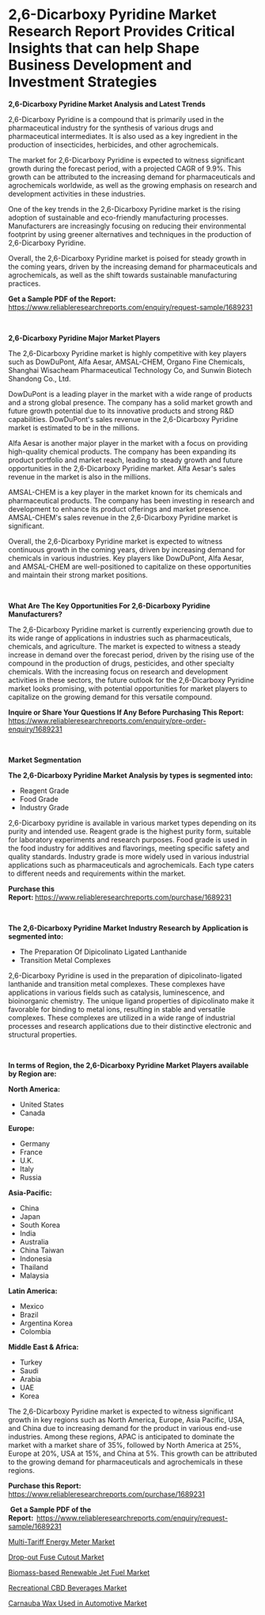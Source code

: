 <p><h1>2,6-Dicarboxy Pyridine Market Research Report Provides Critical Insights that can help Shape Business Development and Investment Strategies</h1></p><p><strong>2,6-Dicarboxy Pyridine Market Analysis and Latest Trends</strong></p>
<p><p>2,6-Dicarboxy Pyridine is a compound that is primarily used in the pharmaceutical industry for the synthesis of various drugs and pharmaceutical intermediates. It is also used as a key ingredient in the production of insecticides, herbicides, and other agrochemicals.</p><p>The market for 2,6-Dicarboxy Pyridine is expected to witness significant growth during the forecast period, with a projected CAGR of 9.9%. This growth can be attributed to the increasing demand for pharmaceuticals and agrochemicals worldwide, as well as the growing emphasis on research and development activities in these industries.</p><p>One of the key trends in the 2,6-Dicarboxy Pyridine market is the rising adoption of sustainable and eco-friendly manufacturing processes. Manufacturers are increasingly focusing on reducing their environmental footprint by using greener alternatives and techniques in the production of 2,6-Dicarboxy Pyridine.</p><p>Overall, the 2,6-Dicarboxy Pyridine market is poised for steady growth in the coming years, driven by the increasing demand for pharmaceuticals and agrochemicals, as well as the shift towards sustainable manufacturing practices.</p></p>
<p><strong>Get a Sample PDF of the Report:&nbsp;</strong> <a href="https://www.reliableresearchreports.com/enquiry/request-sample/1689231">https://www.reliableresearchreports.com/enquiry/request-sample/1689231</a></p>
<p>&nbsp;</p>
<p><strong>2,6-Dicarboxy Pyridine Major Market Players</strong></p>
<p><p>The 2,6-Dicarboxy Pyridine market is highly competitive with key players such as DowDuPont, Alfa Aesar, AMSAL-CHEM, Organo Fine Chemicals, Shanghai Wisacheam Pharmaceutical Technology Co, and Sunwin Biotech Shandong Co., Ltd. </p><p>DowDuPont is a leading player in the market with a wide range of products and a strong global presence. The company has a solid market growth and future growth potential due to its innovative products and strong R&D capabilities. DowDuPont's sales revenue in the 2,6-Dicarboxy Pyridine market is estimated to be in the millions.</p><p>Alfa Aesar is another major player in the market with a focus on providing high-quality chemical products. The company has been expanding its product portfolio and market reach, leading to steady growth and future opportunities in the 2,6-Dicarboxy Pyridine market. Alfa Aesar's sales revenue in the market is also in the millions.</p><p>AMSAL-CHEM is a key player in the market known for its chemicals and pharmaceutical products. The company has been investing in research and development to enhance its product offerings and market presence. AMSAL-CHEM's sales revenue in the 2,6-Dicarboxy Pyridine market is significant.</p><p>Overall, the 2,6-Dicarboxy Pyridine market is expected to witness continuous growth in the coming years, driven by increasing demand for chemicals in various industries. Key players like DowDuPont, Alfa Aesar, and AMSAL-CHEM are well-positioned to capitalize on these opportunities and maintain their strong market positions.</p></p>
<p>&nbsp;</p>
<p><strong>What Are The Key Opportunities For 2,6-Dicarboxy Pyridine Manufacturers?</strong></p>
<p><p>The 2,6-Dicarboxy Pyridine market is currently experiencing growth due to its wide range of applications in industries such as pharmaceuticals, chemicals, and agriculture. The market is expected to witness a steady increase in demand over the forecast period, driven by the rising use of the compound in the production of drugs, pesticides, and other specialty chemicals. With the increasing focus on research and development activities in these sectors, the future outlook for the 2,6-Dicarboxy Pyridine market looks promising, with potential opportunities for market players to capitalize on the growing demand for this versatile compound.</p></p>
<p><strong>Inquire or Share Your Questions If Any Before Purchasing This Report:</strong> <a href="https://www.reliableresearchreports.com/enquiry/pre-order-enquiry/1689231">https://www.reliableresearchreports.com/enquiry/pre-order-enquiry/1689231</a></p>
<p>&nbsp;</p>
<p><strong>Market Segmentation</strong></p>
<p><strong>The 2,6-Dicarboxy Pyridine Market Analysis by types is segmented into:</strong></p>
<p><ul><li>Reagent Grade</li><li>Food Grade</li><li>Industry Grade</li></ul></p>
<p><p>2,6-Dicarboxy pyridine is available in various market types depending on its purity and intended use. Reagent grade is the highest purity form, suitable for laboratory experiments and research purposes. Food grade is used in the food industry for additives and flavorings, meeting specific safety and quality standards. Industry grade is more widely used in various industrial applications such as pharmaceuticals and agrochemicals. Each type caters to different needs and requirements within the market.</p></p>
<p><strong>Purchase this Report:&nbsp;</strong><a href="https://www.reliableresearchreports.com/purchase/1689231">https://www.reliableresearchreports.com/purchase/1689231</a></p>
<p>&nbsp;</p>
<p><strong>The 2,6-Dicarboxy Pyridine Market Industry Research by Application is segmented into:</strong></p>
<p><ul><li>The Preparation Of Dipicolinato Ligated Lanthanide</li><li>Transition Metal Complexes</li></ul></p>
<p><p>2,6-Dicarboxy Pyridine is used in the preparation of dipicolinato-ligated lanthanide and transition metal complexes. These complexes have applications in various fields such as catalysis, luminescence, and bioinorganic chemistry. The unique ligand properties of dipicolinato make it favorable for binding to metal ions, resulting in stable and versatile complexes. These complexes are utilized in a wide range of industrial processes and research applications due to their distinctive electronic and structural properties.</p></p>
<p>&nbsp;</p>
<p><strong>In terms of Region, the 2,6-Dicarboxy Pyridine Market Players available by Region are:</strong></p>
<p>
    <p> <strong> North America: </strong>
        <ul>
            <li>United States</li>
            <li>Canada</li>
        </ul>
        </p> 
    <p> <strong> Europe: </strong>
        <ul>
            <li>Germany</li>
            <li>France</li>
            <li>U.K.</li>
            <li>Italy</li>
            <li>Russia</li>
        </ul>
        </p> 
    <p> <strong> Asia-Pacific: </strong>
        <ul>
            <li>China</li>
            <li>Japan</li>
            <li>South Korea</li>
            <li>India</li>
            <li>Australia</li>
            <li>China Taiwan</li>
            <li>Indonesia</li>
            <li>Thailand</li>
            <li>Malaysia</li>
        </ul>
        </p> 
    <p> <strong> Latin America: </strong>
        <ul>
            <li>Mexico</li>
            <li>Brazil</li>
            <li>Argentina Korea</li>
            <li>Colombia</li>
        </ul>
        </p> 
    <p> <strong> Middle East & Africa: </strong>
        <ul>
            <li>Turkey</li>
            <li>Saudi</li>
            <li>Arabia</li>
            <li>UAE</li>
            <li>Korea</li>
        </ul>
    </p>
    </p>
<p><p>The 2,6-Dicarboxy Pyridine market is expected to witness significant growth in key regions such as North America, Europe, Asia Pacific, USA, and China due to increasing demand for the product in various end-use industries. Among these regions, APAC is anticipated to dominate the market with a market share of 35%, followed by North America at 25%, Europe at 20%, USA at 15%, and China at 5%. This growth can be attributed to the growing demand for pharmaceuticals and agrochemicals in these regions.</p></p>
<p><strong>Purchase this Report: </strong><a href="https://www.reliableresearchreports.com/purchase/1689231">https://www.reliableresearchreports.com/purchase/1689231</a></p>
<p>&nbsp;<strong>Get a Sample PDF of the Report:&nbsp;&nbsp;</strong><a href="https://www.reliableresearchreports.com/enquiry/request-sample/1689231">https://www.reliableresearchreports.com/enquiry/request-sample/1689231</a></p>
<p><strong></strong></p>
<p><p><a href="https://github.com/nicoletavirag/Market-Research-Report-List-2/blob/main/multi-tariff-energy-meter-market.md">Multi-Tariff Energy Meter Market</a></p><p><a href="https://github.com/mauripalmi/Market-Research-Report-List-2/blob/main/drop-out-fuse-cutout-market.md">Drop-out Fuse Cutout Market</a></p><p><a href="https://github.com/redneck06/Market-Research-Report-List-2/blob/main/biomass-based-renewable-jet-fuel-market.md">Biomass-based Renewable Jet Fuel Market</a></p><p><a href="https://issuu.com/reportprime-2/docs/recreational-cbd-beverages-market-size-2030.pptx">Recreational CBD Beverages Market</a></p><p><a href="https://issuu.com/reportprime-2/docs/carnauba-wax-used-in-automotive-market-size-2030.p">Carnauba Wax Used in Automotive Market</a></p></p>